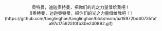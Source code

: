 
<center>奥特曼，迪迦奥特曼，把你们的光之力量借给我吧！</center>

<div align=center>![奥特曼，迪迦奥特曼，把你们的光之力量借给我吧！](https://github.com/tanglinghan/tanglinghan/blob/main/aa18972bd40735fafa97c17592510fb30e240892.gif)
